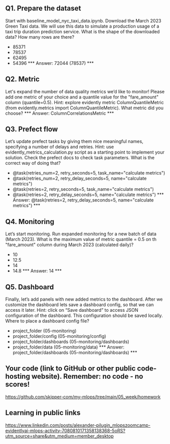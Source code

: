 ## Q1. Prepare the dataset
Start with baseline_model_nyc_taxi_data.ipynb. Download the March 2023 Green Taxi data. We will use this data to simulate a production usage of a taxi trip duration prediction service. What is the shape of the downloaded data? How many rows are there?
- 85371
- 78537
- 62495
- 54396
*** Answer: 72044 (78537) *** 


## Q2. Metric
Let's expand the number of data quality metrics we’d like to monitor! Please add one metric of your choice and a quantile value for the "fare_amount" column (quantile=0.5). 
Hint: explore evidently metric ColumnQuantileMetric (from evidently.metrics import ColumnQuantileMetric). What metric did you choose?
*** Answer: ColumnCorrelationsMetric  *** 


## Q3. Prefect flow
Let’s update prefect tasks by giving them nice meaningful names, specifying a number of delays and retries. Hint: use evidently_metrics_calculation.py script as a starting point to implement your solution. Check the prefect docs to check task parameters. What is the correct way of doing that?
- @task(retries_num=2, retry_seconds=5, task_name="calculate metrics")
- @task(retries_num=2, retry_delay_seconds=5, name="calculate metrics")
- @task(retries=2, retry_seconds=5, task_name="calculate metrics")
- @task(retries=2, retry_delay_seconds=5, name="calculate metrics")
*** Answer: @task(retries=2, retry_delay_seconds=5, name="calculate metrics") ***


## Q4. Monitoring
Let’s start monitoring. Run expanded monitoring for a new batch of data (March 2023). What is the maximum value of metric quantile = 0.5 on th "fare_amount" column during March 2023 (calculated daily)?
- 10
- 12.5
- 14
- 14.8
*** Answer: 14 ***


## Q5. Dashboard
Finally, let’s add panels with new added metrics to the dashboard. After we customize the dashboard lets save a dashboard config, so that we can access it later. Hint: click on “Save dashboard” to access JSON configuration of the dashboard. This configuration should be saved locally. Where to place a dashboard config file?
- project_folder (05-monitoring)
- project_folder/config (05-monitoring/config)
- project_folder/dashboards (05-monitoring/dashboards)
- project_folder/data (05-monitoring/data)
*** Answer: project_folder/dashboards (05-monitoring/dashboards) ***


## Your code (link to GitHub or other public code-hosting website). Remember: no code - no scores!
https://github.com/skipper-com/my-mlops/tree/main/05_week/homework


## Learning in public links
https://www.linkedin.com/posts/alexander-pilugin_mlopszoomcamp-evidentlyai-mlops-activity-7080810171358138368-5oRS?utm_source=share&utm_medium=member_desktop